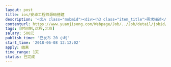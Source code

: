 ```yaml
---                
layout: post       
title: ios/安卓工程师源码搭建           
description: '<div class="mobmid"><div><h3 class="item_title">需求描述</h3><p>现在有一套直播app源码，服务器买好了。app后台搭建好了， 现在app前端没搭建好。需要搭建下app前端。苹果和安卓的。开源的。</p></div><!--info end--></div>'     
contenturl: https://www.yuanjisong.com/Webpage/Job/../Job/detail/jobid/101543      
tags: [时间制,远程,北京]            
salary: 500元          
publish_time: '已发布 20 小时'         
start_time: '2018-06-08 12:12:02'           
apply: 结束                   
time_range: 1天              
status: 已完成                  
---                 
```

